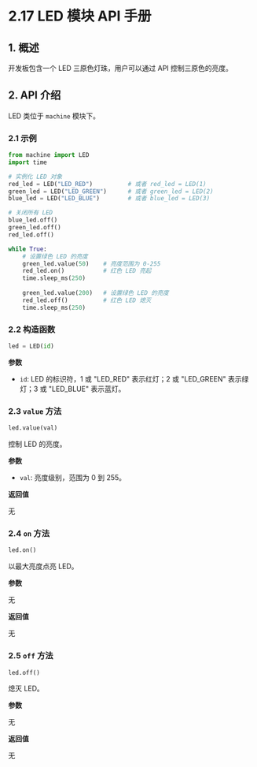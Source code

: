 # 2.17 LED 模块 API 手册

## 1. 概述

开发板包含一个 LED 三原色灯珠，用户可以通过 API 控制三原色的亮度。

## 2. API 介绍

LED 类位于 `machine` 模块下。

### 2.1 示例

```python
from machine import LED
import time

# 实例化 LED 对象
red_led = LED("LED_RED")          # 或者 red_led = LED(1)
green_led = LED("LED_GREEN")      # 或者 green_led = LED(2)
blue_led = LED("LED_BLUE")        # 或者 blue_led = LED(3)

# 关闭所有 LED
blue_led.off()
green_led.off()
red_led.off()

while True:
    # 设置绿色 LED 的亮度
    green_led.value(50)    # 亮度范围为 0-255
    red_led.on()           # 红色 LED 亮起
    time.sleep_ms(250)
    
    green_led.value(200)   # 设置绿色 LED 的亮度
    red_led.off()          # 红色 LED 熄灭
    time.sleep_ms(250)
```

### 2.2 构造函数

```python
led = LED(id)
```

**参数**

- `id`: LED 的标识符，1 或 "LED_RED" 表示红灯；2 或 "LED_GREEN" 表示绿灯；3 或 "LED_BLUE" 表示蓝灯。

### 2.3 `value` 方法

```python
led.value(val)
```

控制 LED 的亮度。

**参数**

- `val`: 亮度级别，范围为 0 到 255。

**返回值**

无

### 2.4 `on` 方法

```python
led.on()
```

以最大亮度点亮 LED。

**参数**

无

**返回值**

无

### 2.5 `off` 方法

```python
led.off()
```

熄灭 LED。

**参数**

无

**返回值**

无
